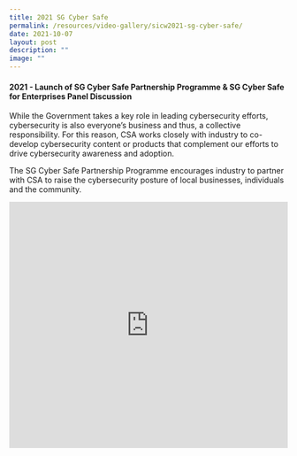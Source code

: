 ```yaml
---
title: 2021 SG Cyber Safe
permalink: /resources/video-gallery/sicw2021-sg-cyber-safe/
date: 2021-10-07
layout: post
description: ""
image: ""
---
```

#### **2021 - Launch of SG Cyber Safe Partnership Programme &amp; SG Cyber Safe for Enterprises Panel Discussion**

While the Government takes a key role in leading cybersecurity efforts, cybersecurity is also everyone’s business and thus, a collective responsibility. For this reason, CSA works closely with industry to co-develop cybersecurity content or products that complement our efforts to drive cybersecurity awareness and adoption.

The SG Cyber Safe Partnership Programme encourages industry to partner with CSA to raise the cybersecurity posture of local businesses, individuals and the community.

<iframe width="100%" height="445" src="https://www.youtube.com/embed/sgdPEi-fZy8" title="YouTube video player" frameborder="0" allow="accelerometer; autoplay; clipboard-write; encrypted-media; gyroscope; picture-in-picture" allowfullscreen=""></iframe>